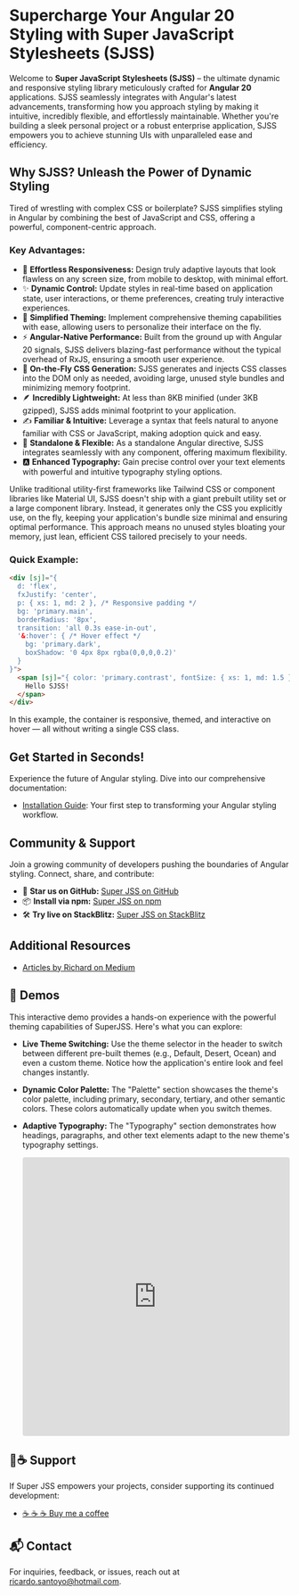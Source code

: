 # Supercharge Your Angular 20 Styling with Super JavaScript Stylesheets (SJSS)

Welcome to **Super JavaScript Stylesheets (SJSS)** – the ultimate dynamic and responsive styling library meticulously crafted for **Angular 20** applications. SJSS seamlessly integrates with Angular's latest advancements, transforming how you approach styling by making it intuitive, incredibly flexible, and effortlessly maintainable. Whether you're building a sleek personal project or a robust enterprise application, SJSS empowers you to achieve stunning UIs with unparalleled ease and efficiency.

## Why SJSS? Unleash the Power of Dynamic Styling

Tired of wrestling with complex CSS or boilerplate? SJSS simplifies styling in Angular by combining the best of JavaScript and CSS, offering a powerful, component-centric approach.

### Key Advantages:

*   📱 **Effortless Responsiveness:** Design truly adaptive layouts that look flawless on any screen size, from mobile to desktop, with minimal effort.
*   ✨ **Dynamic Control:** Update styles in real-time based on application state, user interactions, or theme preferences, creating truly interactive experiences.
*   🎨 **Simplified Theming:** Implement comprehensive theming capabilities with ease, allowing users to personalize their interface on the fly.
*   ⚡ **Angular-Native Performance:** Built from the ground up with Angular 20 signals, SJSS delivers blazing-fast performance without the typical overhead of RxJS, ensuring a smooth user experience.
*   🧩 **On-the-Fly CSS Generation:** SJSS generates and injects CSS classes into the DOM only as needed, avoiding large, unused style bundles and minimizing memory footprint.
*   🪶 **Incredibly Lightweight:** At less than 8KB minified (under 3KB gzipped), SJSS adds minimal footprint to your application.
*   ✍️ **Familiar & Intuitive:** Leverage a syntax that feels natural to anyone familiar with CSS or JavaScript, making adoption quick and easy.
*   🚀 **Standalone & Flexible:** As a standalone Angular directive, SJSS integrates seamlessly with any component, offering maximum flexibility.
*   🅰️ **Enhanced Typography:** Gain precise control over your text elements with powerful and intuitive typography styling options.

Unlike traditional utility-first frameworks like Tailwind CSS or component libraries like Material UI, SJSS doesn't ship with a giant prebuilt utility set or a large component library. Instead, it generates only the CSS you explicitly use, on the fly, keeping your application's bundle size minimal and ensuring optimal performance. This approach means no unused styles bloating your memory, just lean, efficient CSS tailored precisely to your needs.

### Quick Example:

```html
<div [sj]="{
  d: 'flex',
  fxJustify: 'center',
  p: { xs: 1, md: 2 }, /* Responsive padding */
  bg: 'primary.main',
  borderRadius: '8px',
  transition: 'all 0.3s ease-in-out',
  '&:hover': { /* Hover effect */
    bg: 'primary.dark',
    boxShadow: '0 4px 8px rgba(0,0,0,0.2)'
  }
}">
  <span [sj]="{ color: 'primary.contrast', fontSize: { xs: 1, md: 1.5 } }">
    Hello SJSS!
  </span>
</div>
```

In this example, the container is responsive, themed, and interactive on hover — all without writing a single CSS class.

## Get Started in Seconds!

Experience the future of Angular styling. Dive into our comprehensive documentation:

*   [Installation Guide](installation.md): Your first step to transforming your Angular styling workflow.

## Community & Support

Join a growing community of developers pushing the boundaries of Angular styling. Connect, share, and contribute:

*   🌟 **Star us on GitHub:** [Super JSS on GitHub](https://github.com/rsantoyo-dev/super-jss-workspace)
*   📦 **Install via npm:** [Super JSS on npm](https://www.npmjs.com/package/super-jss)
*   🛠️ **Try live on StackBlitz:** [Super JSS on StackBlitz](https://stackblitz.com/edit/super-js?file=src%2Fmain.ts)

## Additional Resources

*   [Articles by Richard on Medium](https://medium.com/@viejorichard)

## 🎨 Demos

This interactive demo provides a hands-on experience with the powerful theming capabilities of SuperJSS. Here's what you can explore:

- **Live Theme Switching:** Use the theme selector in the header to switch between different pre-built themes (e.g., Default, Desert, Ocean) and even a custom theme. Notice how the application's entire look and feel changes instantly.
- **Dynamic Color Palette:** The "Palette" section showcases the theme's color palette, including primary, secondary, tertiary, and other semantic colors. These colors automatically update when you switch themes.
- **Adaptive Typography:** The "Typography" section demonstrates how headings, paragraphs, and other text elements adapt to the new theme's typography settings.


    <iframe src="https://stackblitz.com/edit/sjss-theming-demo?embed=1&file=src/app/app.component.ts&hideExplorer=1&hideNavigation=1&theme=dark&view=preview"
    style="width:100%; height:500px; border:0; border-radius: 4px; overflow:hidden;"
    title="sjss-theming-demo"
    allow="accelerometer; ambient-light-sensor; geolocation; gyroscope; hid; microphone; midi; payment; usb; vr; xr-spatial-tracking"
    sandbox="allow-forms allow-modals allow-popups allow-presentation allow-same-origin allow-scripts">
    </iframe>


## 💖☕ Support

If Super JSS empowers your projects, consider supporting its continued development:

*   [☕ ☕ ☕ Buy me a coffee](https://buymeacoffee.com/superjss)

## 📬 Contact

For inquiries, feedback, or issues, reach out at [ricardo.santoyo@hotmail.com](mailto:ricardo.santoyo@hotmail.com).